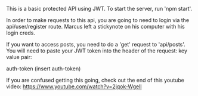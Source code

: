 This is a basic protected API using JWT. To start the server, run 'npm start'.

In order to make requests to this api, you are going to need to login via the api/user/register route. Marcus left a stickynote on his computer with his login creds.

If you want to access posts, you need to do a 'get' request to 'api/posts'. You will need to paste your JWT token into the header of the request: key value pair:

auth-token (insert auth-token)

If you are confused getting this going, check out the end of this youtube video: https://www.youtube.com/watch?v=2jqok-WgelI
